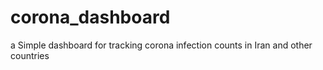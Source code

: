 # corona_dashboard
a Simple dashboard for tracking corona infection counts in Iran and other countries

